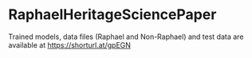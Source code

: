 # RaphaelHeritageSciencePaper

Trained models, data files (Raphael and Non-Raphael) and test data are available at https://shorturl.at/gpEGN
